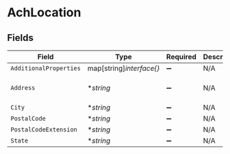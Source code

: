 # AchLocation


## Fields

| Field                    | Type                     | Required                 | Description              | Example                  |
| ------------------------ | ------------------------ | ------------------------ | ------------------------ | ------------------------ |
| `AdditionalProperties`   | map[string]*interface{}* | :heavy_minus_sign:       | N/A                      |                          |
| `Address`                | **string*                | :heavy_minus_sign:       | N/A                      | 123 Main Street          |
| `City`                   | **string*                | :heavy_minus_sign:       | N/A                      | Boulder                  |
| `PostalCode`             | **string*                | :heavy_minus_sign:       | N/A                      | 80301                    |
| `PostalCodeExtension`    | **string*                | :heavy_minus_sign:       | N/A                      | 0000                     |
| `State`                  | **string*                | :heavy_minus_sign:       | N/A                      | Colorado                 |